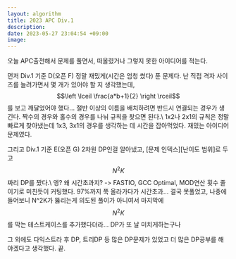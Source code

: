 ```yaml
---
layout: algorithm
title: 2023 APC Div.1
description: 
date: 2023-05-27 23:04:54 +09:00
image: 
---
```


오늘 APC출전해서 문제를 풀면서, 떠올렸거나 그렇지 못한 아이디어를 적는다.

먼저 Div.1 기준 D(오픈 F)
정말 재밌게(시간은 엄청 썼다) 푼 문제다.
난 직접 격자 사이즈를 늘려가면서 몇 개가 있어야 할 지 생각했는데, $$\left \lceil \frac{a*b+1}{2} \right \rceil$$를 보고 깨달었어야 했다... 절반 이상의 이름을 배치하려면 반드시 연결되는 경우가 생긴다. 짝수의 경우와 홀수의 경우를 나눠 규칙을 찾으면 된다.\\
1x2나 2x1의 규칙은 정말 빠르게 찾아냈는데 1x3, 3x1의 경우를 생각하는 데 시간을 잡아먹었다. 재밌는 아이디어 문제였다.

그리고 Div.1 기준 E(오픈 G)
2차원 DP인걸 알아냈고, \[문제 인덱스\]\[난이도 범위\]로 두고 $$N^2K$$짜리 DP를 짰다.\\
엥? 왜 시간초과지? -> FASTIO, GCC Optimal, MOD연산 횟수 줄이기로 미친듯이 커팅했다.
97%까지 쭉 올라가다가 시간초과... 결국 못풀었고, 나중에 들어보니 N^2K가 뚫리는게 의도된 풀이가 아니여서 마지막에 $$N^2K$$를 막는 테스트케이스를 추가했다더라... DP가 또 날 미치게하는구나

그 외에도 다익스트라 후 DP, 트리DP 등 많은 DP문제가 있었고 더 많은 DP공부를 해야겠다고 생각했다. 끝.